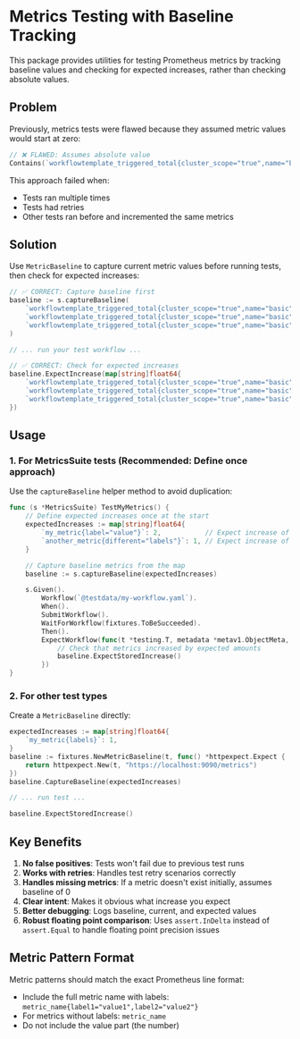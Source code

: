 # Metrics Testing with Baseline Tracking

This package provides utilities for testing Prometheus metrics by tracking baseline values and checking for expected increases, rather than checking absolute values.

## Problem

Previously, metrics tests were flawed because they assumed metric values would start at zero:

```go
// ❌ FLAWED: Assumes absolute value
Contains(`workflowtemplate_triggered_total{cluster_scope="true",name="basic",namespace="argo",phase="New"} 1`)
```

This approach failed when:
- Tests ran multiple times
- Tests had retries
- Other tests ran before and incremented the same metrics

## Solution

Use `MetricBaseline` to capture current metric values before running tests, then check for expected increases:

```go
// ✅ CORRECT: Capture baseline first
baseline := s.captureBaseline(
    `workflowtemplate_triggered_total{cluster_scope="true",name="basic",namespace="argo",phase="New"}`,
    `workflowtemplate_triggered_total{cluster_scope="true",name="basic",namespace="argo",phase="Running"}`,
    `workflowtemplate_triggered_total{cluster_scope="true",name="basic",namespace="argo",phase="Succeeded"}`,
)

// ... run your test workflow ...

// ✅ CORRECT: Check for expected increases
baseline.ExpectIncrease(map[string]float64{
    `workflowtemplate_triggered_total{cluster_scope="true",name="basic",namespace="argo",phase="New"}`:       1,
    `workflowtemplate_triggered_total{cluster_scope="true",name="basic",namespace="argo",phase="Running"}`:   1,
    `workflowtemplate_triggered_total{cluster_scope="true",name="basic",namespace="argo",phase="Succeeded"}`: 1,
})
```

## Usage

### 1. For MetricsSuite tests (Recommended: Define once approach)

Use the `captureBaseline` helper method to avoid duplication:

```go
func (s *MetricsSuite) TestMyMetrics() {
    // Define expected increases once at the start
    expectedIncreases := map[string]float64{
        `my_metric{label="value"}`: 2,           // Expect increase of 2
        `another_metric{different="labels"}`: 1, // Expect increase of 1
    }

    // Capture baseline metrics from the map
    baseline := s.captureBaseline(expectedIncreases)

    s.Given().
        Workflow(`@testdata/my-workflow.yaml`).
        When().
        SubmitWorkflow().
        WaitForWorkflow(fixtures.ToBeSucceeded).
        Then().
        ExpectWorkflow(func(t *testing.T, metadata *metav1.ObjectMeta, status *wfv1.WorkflowStatus) {
            // Check that metrics increased by expected amounts
            baseline.ExpectStoredIncrease()
        })
}
```



### 2. For other test types

Create a `MetricBaseline` directly:

```go
expectedIncreases := map[string]float64{
    `my_metric{labels}`: 1,
}
baseline := fixtures.NewMetricBaseline(t, func() *httpexpect.Expect { 
    return httpexpect.New(t, "https://localhost:9090/metrics") 
})
baseline.CaptureBaseline(expectedIncreases)

// ... run test ...

baseline.ExpectStoredIncrease()
```

## Key Benefits

1. **No false positives**: Tests won't fail due to previous test runs
2. **Works with retries**: Handles test retry scenarios correctly  
3. **Handles missing metrics**: If a metric doesn't exist initially, assumes baseline of 0
4. **Clear intent**: Makes it obvious what increase you expect
5. **Better debugging**: Logs baseline, current, and expected values
6. **Robust floating point comparison**: Uses `assert.InDelta` instead of `assert.Equal` to handle floating point precision issues

## Metric Pattern Format

Metric patterns should match the exact Prometheus line format:
- Include the full metric name with labels: `metric_name{label1="value1",label2="value2"}`
- For metrics without labels: `metric_name`
- Do not include the value part (the number)
